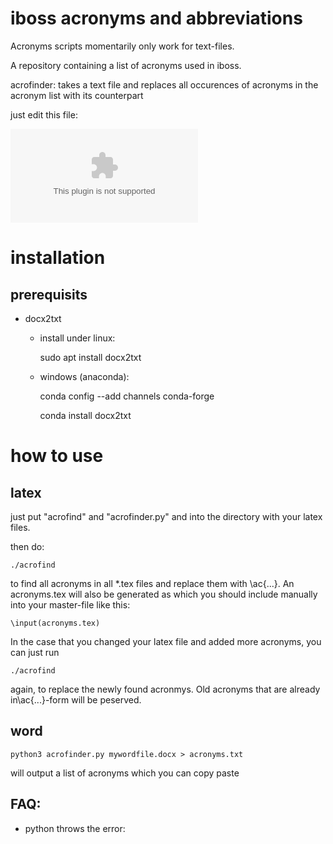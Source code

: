 # iboss acronyms and abbreviations

Acronyms scripts momentarily only work for text-files. 

A repository containing a list of acronyms used in iboss.

acrofinder:   takes a text file and replaces all occurences 
of acronyms in the acronym list with its counterpart

just edit this file:

![acronymlist.csv](acronymlist.csv)

# installation

## prerequisits

* docx2txt
    - install under linux: 
        
        sudo apt install docx2txt
    
    - windows (anaconda): 
        
        conda config --add channels conda-forge
        
        conda install docx2txt

# how to use

## latex

just put "acrofind" and "acrofinder.py" and 
into the directory with your latex files.

then do:

    ./acrofind

to find all acronyms in all *.tex files and replace
them with \ac{...}.  An acronyms.tex will also be generated
as which you should include manually into your master-file
like this:

    \input(acronyms.tex)

In the case that you changed your latex file and added more acronyms,
you can just run 

    ./acrofind
    
again, to replace the newly found acronmys. Old acronyms that are already
in\ac{...}-form will be peserved.

## word

    python3 acrofinder.py mywordfile.docx > acronyms.txt

will output a list of acronyms which you can copy paste

## FAQ:

* python throws the error:
